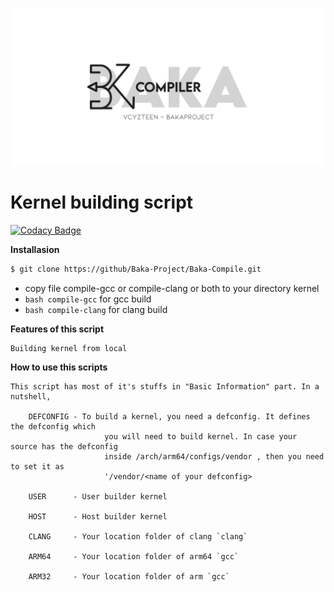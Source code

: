 <p align="center">
<img src="img/baka-compiler.png" />

# Kernel building script
[![Codacy Badge](https://app.codacy.com/project/badge/Grade/1a6455335fe040329a160fad3c6de17c)](https://www.codacy.com?utm_source=github.com&amp;utm_medium=referral&amp;utm_content=Baka-Project/Baka-Compile&amp;utm_campaign=Badge_Grade)

**Installasion**
```sh
$ git clone https://github/Baka-Project/Baka-Compile.git
```
  
* copy file compile-gcc or compile-clang or both to your directory kernel
* `bash compile-gcc` for gcc build
* `bash compile-clang` for clang build

**Features of this script**
```
Building kernel from local
```

**How to use this scripts**
```
This script has most of it's stuffs in "Basic Information" part. In a nutshell,

	DEFCONFIG - To build a kernel, you need a defconfig. It defines the defconfig which
                     you will need to build kernel. In case your source has the defconfig 
                     inside /arch/arm64/configs/vendor , then you need to set it as
                     '/vendor/<name of your defconfig>

	USER      - User builder kernel

	HOST      - Host builder kernel

	CLANG     - Your location folder of clang `clang`

	ARM64     - Your location folder of arm64 `gcc`

	ARM32     - Your location folder of arm `gcc`
```
